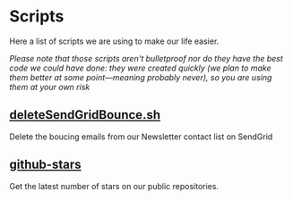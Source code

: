 # Scripts

Here a list of scripts we are using to make our life easier.

*Please note that those scripts aren't bulletproof nor do they have the best code we could have done: they were created quickly (we plan to make them better at some point—meaning probably never), so you are using them at your own risk*

## [deleteSendGridBounce.sh](deleteSendGridBounce.sh)
Delete the boucing emails from our Newsletter contact list on SendGrid

## [github-stars](github-stars.sh)
Get the latest number of stars on our public repositories.
